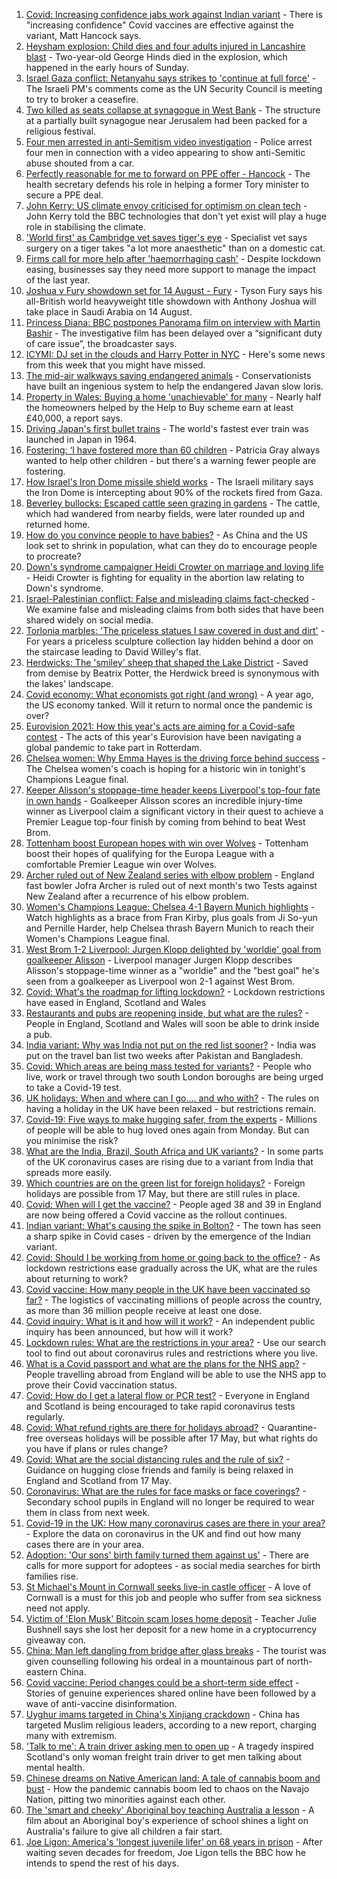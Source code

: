 1. [Covid: Increasing confidence jabs work against Indian variant](https://www.bbc.co.uk/news/uk-57134181) - There is "increasing confidence" Covid vaccines are effective against the variant, Matt Hancock says.
2. [Heysham explosion: Child dies and four adults injured in Lancashire blast](https://www.bbc.co.uk/news/uk-england-lancashire-57132505) - Two-year-old George Hinds died in the explosion, which happened in the early hours of Sunday.
3. [Israel Gaza conflict: Netanyahu says strikes to 'continue at full force'](https://www.bbc.co.uk/news/world-middle-east-57131272) - The Israeli PM's comments come as the UN Security Council is meeting to try to broker a ceasefire.
4. [Two killed as seats collapse at synagogue in West Bank](https://www.bbc.co.uk/news/world-middle-east-57138151) - The structure at a partially built synagogue near Jerusalem had been packed for a religious festival.
5. [Four men arrested in anti-Semitism video investigation](https://www.bbc.co.uk/news/uk-57137151) - Police arrest four men in connection with a video appearing to show anti-Semitic abuse shouted from a car.
6. [Perfectly reasonable for me to forward on PPE offer - Hancock](https://www.bbc.co.uk/news/uk-politics-57134060) - The health secretary defends his role in helping a former Tory minister to secure a PPE deal.
7. [John Kerry: US climate envoy criticised for optimism on clean tech](https://www.bbc.co.uk/news/science-environment-57135506) - John Kerry told the BBC technologies that don't yet exist will play a huge role in stabilising the climate.
8. ['World first' as Cambridge vet saves tiger's eye](https://www.bbc.co.uk/news/uk-england-cambridgeshire-56888358) - Specialist vet says surgery on a tiger takes "a lot more anaesthetic" than on a domestic cat.
9. [Firms call for more help after 'haemorrhaging cash'](https://www.bbc.co.uk/news/business-57133899) - Despite lockdown easing, businesses say they need more support to manage the impact of the last year.
10. [Joshua v Fury showdown set for 14 August - Fury](https://www.bbc.co.uk/sport/boxing/56754526) - Tyson Fury says his all-British world heavyweight title showdown with Anthony Joshua will take place in Saudi Arabia on 14 August.
11. [Princess Diana: BBC postpones Panorama film on interview with Martin Bashir](https://www.bbc.co.uk/news/uk-57135567) - The investigative film has been delayed over a “significant duty of care issue”, the broadcaster says.
12. [ICYMI: DJ set in the clouds and Harry Potter in NYC](https://www.bbc.co.uk/news/world-57119349) - Here's some news from this week that you might have missed.
13. [The mid-air walkways saving endangered animals](https://www.bbc.co.uk/news/stories-57105250) - Conservationists have built an ingenious system to help the endangered Javan slow loris.
14. [Property in Wales: Buying a home 'unachievable' for many](https://www.bbc.co.uk/news/uk-wales-56996107) - Nearly half the homeowners helped by the Help to Buy scheme earn at least £40,000, a report says.
15. [Driving Japan's first bullet trains](https://www.bbc.co.uk/news/stories-56918684) - The world's fastest ever train was launched in Japan in 1964.
16. [Fostering: ‘I have fostered more than 60 children](https://www.bbc.co.uk/news/uk-northern-ireland-56987695) - Patricia Gray always wanted to help other children - but there's a warning fewer people are fostering.
17. [How Israel's Iron Dome missile shield works](https://www.bbc.co.uk/news/world-middle-east-20385306) - The Israeli military says the Iron Dome is intercepting about 90% of the rockets fired from Gaza.
18. [Beverley bullocks: Escaped cattle seen grazing in gardens](https://www.bbc.co.uk/news/uk-england-humber-57126899) - The cattle, which had wandered from nearby fields, were later rounded up and returned home.
19. [How do you convince people to have babies?](https://www.bbc.co.uk/news/world-57112631) - As China and the US look set to shrink in population, what can they do to encourage people to procreate?
20. [Down's syndrome campaigner Heidi Crowter on marriage and loving life](https://www.bbc.co.uk/news/uk-england-coventry-warwickshire-57089602) - Heidi Crowter is fighting for equality in the abortion law relating to Down's syndrome.
21. [Israel-Palestinian conflict: False and misleading claims fact-checked](https://www.bbc.co.uk/news/57111293) - We examine false and misleading claims from both sides that have been shared widely on social media.
22. [Torlonia marbles: 'The priceless statues I saw covered in dust and dirt'](https://www.bbc.co.uk/news/stories-57030067) - For years a priceless sculpture collection lay hidden behind a door on the staircase leading to David Willey's flat.
23. [Herdwicks: The 'smiley' sheep that shaped the Lake District](https://www.bbc.co.uk/news/uk-england-cumbria-57015478) - Saved from demise by Beatrix Potter, the Herdwick breed is synonymous with the lakes' landscape.
24. [Covid economy: What economists got right (and wrong)](https://www.bbc.co.uk/news/world-us-canada-56938750) - A year ago, the US economy tanked. Will it return to normal once the pandemic is over?
25. [Eurovision 2021: How this year's acts are aiming for a Covid-safe contest](https://www.bbc.co.uk/news/newsbeat-57079037) - The acts of this year's Eurovision have been navigating a global pandemic to take part in Rotterdam.
26. [Chelsea women: Why Emma Hayes is the driving force behind success](https://www.bbc.co.uk/news/newsbeat-57119409) - The Chelsea women's coach is hoping for a historic win in tonight's Champions League final.
27. [Keeper Alisson's stoppage-time header keeps Liverpool's top-four fate in own hands](https://www.bbc.co.uk/sport/football/57044633) - Goalkeeper Alisson scores an incredible injury-time winner as Liverpool claim a significant victory in their quest to achieve a Premier League top-four finish by coming from behind to beat West Brom.
28. [Tottenham boost European hopes with win over Wolves](https://www.bbc.co.uk/sport/football/57044630) - Tottenham boost their hopes of qualifying for the Europa League with a comfortable Premier League win over Wolves.
29. [Archer ruled out of New Zealand series with elbow problem](https://www.bbc.co.uk/sport/cricket/57132931) - England fast bowler Jofra Archer is ruled out of next month's two Tests against New Zealand after a recurrence of his elbow problem.
30. [Women's Champions League: Chelsea 4-1 Bayern Munich highlights](https://www.bbc.co.uk/sport/av/football/57127830) - Watch highlights as a brace from Fran Kirby, plus goals from Ji So-yun and Pernille Harder, help Chelsea thrash Bayern Munich to reach their Women's Champions League final.
31. [West Brom 1-2 Liverpool: Jurgen Klopp delighted by 'worldie' goal from goalkeeper Alisson](https://www.bbc.co.uk/sport/av/football/57134607) - Liverpool manager Jurgen Klopp describes Alisson's stoppage-time winner as a "worldie" and the "best goal" he's seen from a goalkeeper as Liverpool won 2-1 against West Brom.
32. [Covid: What's the roadmap for lifting lockdown?](https://www.bbc.co.uk/news/explainers-52530518) - Lockdown restrictions have eased in England, Scotland and Wales
33. [Restaurants and pubs are reopening inside, but what are the rules?](https://www.bbc.co.uk/news/business-52977388) - People in England, Scotland and Wales will soon be able to drink inside a pub.
34. [India variant: Why was India not put on the red list sooner?](https://www.bbc.co.uk/news/56801288) - India was put on the travel ban list two weeks after Pakistan and Bangladesh.
35. [Covid: Which areas are being mass tested for variants?](https://www.bbc.co.uk/news/explainers-54872039) - People who live, work or travel through two south London boroughs are being urged to take a Covid-19 test.
36. [UK holidays: When and where can I go.... and who with?](https://www.bbc.co.uk/news/explainers-52646738) - The rules on having a holiday in the UK have been relaxed - but restrictions remain.
37. [Covid-19: Five ways to make hugging safer, from the experts](https://www.bbc.co.uk/news/uk-57083571) - Millions of people will be able to hug loved ones again from Monday. But can you minimise the risk?
38. [What are the India, Brazil, South Africa and UK variants?](https://www.bbc.co.uk/news/health-55659820) - In some parts of the UK coronavirus cases are rising due to a variant from India that spreads more easily.
39. [Which countries are on the green list for foreign holidays?](https://www.bbc.co.uk/news/explainers-52544307) - Foreign holidays are possible from 17 May, but there are still rules in place.
40. [Covid: When will I get the vaccine?](https://www.bbc.co.uk/news/health-55045639) - People aged 38 and 39 in England are now being offered a Covid vaccine as the rollout continues.
41. [Indian variant: What's causing the spike in Bolton?](https://www.bbc.co.uk/news/health-57094274) - The town has seen a sharp spike in Covid cases - driven by the emergence of the Indian variant.
42. [Covid: Should I be working from home or going back to the office?](https://www.bbc.co.uk/news/business-52567567) - As lockdown restrictions ease gradually across the UK, what are the rules about returning to work?
43. [Covid vaccine: How many people in the UK have been vaccinated so far?](https://www.bbc.co.uk/news/health-55274833) - The logistics of vaccinating millions of people across the country, as more than 36 million people receive at least one dose.
44. [Covid inquiry: What is it and how will it work?](https://www.bbc.co.uk/news/explainers-57085964) - An independent public inquiry has been announced, but how will it work?
45. [Lockdown rules: What are the restrictions in your area?](https://www.bbc.co.uk/news/uk-54373904) - Use our search tool to find out about coronavirus rules and restrictions where you live.
46. [What is a Covid passport and what are the plans for the NHS app?](https://www.bbc.co.uk/news/explainers-55718553) - People travelling abroad from England will be able to use the NHS app to prove their Covid vaccination status.
47. [Covid: How do I get a lateral flow or PCR test?](https://www.bbc.co.uk/news/health-51943612) - Everyone in England and Scotland is being encouraged to take rapid coronavirus tests regularly.
48. [Covid: What refund rights are there for holidays abroad?](https://www.bbc.co.uk/news/business-51615412) - Quarantine-free overseas holidays will be possible after 17 May, but what rights do you have if plans or rules change?
49. [Covid: What are the social distancing rules and the rule of six?](https://www.bbc.co.uk/news/uk-51506729) - Guidance on hugging close friends and family is being relaxed in England and Scotland from 17 May.
50. [Coronavirus: What are the rules for face masks or face coverings?](https://www.bbc.co.uk/news/health-51205344) - Secondary school pupils in England will no longer be required to wear them in class from next week.
51. [Covid-19 in the UK: How many coronavirus cases are there in your area?](https://www.bbc.co.uk/news/uk-51768274) - Explore the data on coronavirus in the UK and find out how many cases there are in your area.
52. [Adoption: 'Our sons' birth family turned them against us'](https://www.bbc.co.uk/news/uk-57084243) - There are calls for more support for adoptees - as social media searches for birth families rise.
53. [St Michael's Mount in Cornwall seeks live-in castle officer](https://www.bbc.co.uk/news/uk-england-cornwall-57076163) - A love of Cornwall is a must for this job and people who suffer from sea sickness need not apply.
54. [Victim of 'Elon Musk' Bitcoin scam loses home deposit](https://www.bbc.co.uk/news/uk-england-sussex-57102038) - Teacher Julie Bushnell says she lost her deposit for a new home in a cryptocurrency giveaway con.
55. [China: Man left dangling from bridge after glass breaks](https://www.bbc.co.uk/news/world-asia-china-57058247) - The tourist was given counselling following his ordeal in a mountainous part of north-eastern China.
56. [Covid vaccine: Period changes could be a short-term side effect](https://www.bbc.co.uk/news/health-56901353) - Stories of genuine experiences shared online have been followed by a wave of anti-vaccine disinformation.
57. [Uyghur imams targeted in China's Xinjiang crackdown](https://www.bbc.co.uk/news/world-asia-china-56986057) - China has targeted Muslim religious leaders, according to a new report, charging many with extremism.
58. ['Talk to me': A train driver asking men to open up](https://www.bbc.co.uk/news/stories-57060971) - A tragedy inspired Scotland's only woman freight train driver to get men talking about mental health.
59. [Chinese dreams on Native American land: A tale of cannabis boom and bust](https://www.bbc.co.uk/news/world-us-canada-56835897) - How the pandemic cannabis boom led to chaos on the Navajo Nation, pitting two minorities against each other.
60. [The 'smart and cheeky' Aboriginal boy teaching Australia a lesson](https://www.bbc.co.uk/news/stories-56544429) - A film about an Aboriginal boy's experience of school shines a light on Australia's failure to give all children a fair start.
61. [Joe Ligon: America's 'longest juvenile lifer' on 68 years in prison](https://www.bbc.co.uk/news/world-us-canada-57022924) - After waiting seven decades for freedom, Joe Ligon tells the BBC how he intends to spend the rest of his days.
